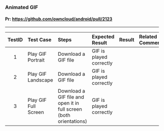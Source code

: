 ###  Animated GIF 

#### Pr: https://github.com/owncloud/android/pull/2123

---

 
| TestID | Test Case | Steps | Expected Result | Result | Related Comment |
| :----: | :-------- | :---- | :-------------- | :----: | :------ |
| 1 | Play GIF Portrait |  Download a GIF file |  GIF is played correctly  |  |  |
| 2 | Play GIF Landscape |  Download a GIF file |  GIF is played correctly  |  |  |
| 3 | Play GIF Full Screen |  Download a GIF file and open it in full screen (both orientations) |  GIF is played correctly  |  |  |
